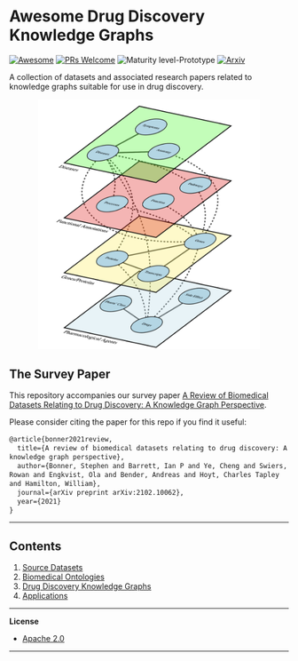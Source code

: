 # Awesome Drug Discovery Knowledge Graphs

[![Awesome](https://cdn.rawgit.com/sindresorhus/awesome/d7305f38d29fed78fa85652e3a63e154dd8e8829/media/badge.svg)](https://github.com/sindresorhus/awesome)
[![PRs Welcome](https://img.shields.io/badge/PRs-welcome-brightgreen.svg?style=flat-square)](http://makeapullrequest.com)
![Maturity level-Prototype](https://img.shields.io/badge/Maturity%20Level-Prototype-red)
[![Arxiv](https://img.shields.io/badge/ArXiv-2102.10062-orange.svg)](https://arxiv.org/abs/2102.10062)

A collection of datasets and associated research papers related to knowledge graphs suitable for use in drug discovery.

<p align="center">
  <img width="400" src="https://github.com/AstraZeneca/awesome-drug-discovery-knowledge-graphs/raw/master/kg-drug-discovery.png">
</p>


## The Survey Paper

This repository accompanies our survey paper [A Review of Biomedical Datasets Relating to Drug Discovery: A Knowledge Graph Perspective](https://arxiv.org/abs/2102.10062).

Please consider citing the paper for this repo if you find it useful:

```
@article{bonner2021review,
  title={A review of biomedical datasets relating to drug discovery: A knowledge graph perspective},
  author={Bonner, Stephen and Barrett, Ian P and Ye, Cheng and Swiers, Rowan and Engkvist, Ola and Bender, Andreas and Hoyt, Charles Tapley and Hamilton, William},
  journal={arXiv preprint arXiv:2102.10062},
  year={2021}
}
```

-----------------------------------------------------------------

## Contents  

1. [Source Datasets](https://github.com/AstraZeneca/awesome-drug-discovery-knowledge-graphs/blob/master/chapters/source_datasets.md)
2. [Biomedical Ontologies](https://github.com/AstraZeneca/awesome-drug-discovery-knowledge-graphs/blob/master/chapters/ontologies.md)
3. [Drug Discovery Knowledge Graphs](https://github.com/AstraZeneca/awesome-drug-discovery-knowledge-graphs/blob/master/chapters/drug_discovery_kgs.md)
3. [Applications](https://github.com/AstraZeneca/awesome-drug-discovery-knowledge-graphs/blob/master/chapters/applications.md)


--------------------------------------------------------------------------------

**License**

- [Apache 2.0](https://github.com/AstraZeneca/awesome-drug-discovery-knowledge-graphs/blob/master/LICENSE)
--------------------------------------------------------------------------------

